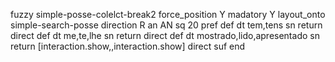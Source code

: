 fuzzy simple-posse-colelct-break2
   force_position Y
   madatory Y
   layout_onto simple-search-posse
   direction R
   an AN
   sq 20
   pref 
   def 
    dt tem,tens
    sn 
    return 
    direct 
   def 
    dt me,te,lhe
    sn 
    return 
    direct 
   def 
    dt mostrado,lido,apresentado
    sn 
    return [interaction.show,,interaction.show]
    direct 
   suf 
end

